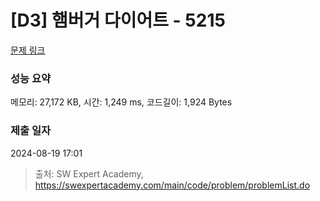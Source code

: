 # [D3] 햄버거 다이어트 - 5215 

[문제 링크](https://swexpertacademy.com/main/code/problem/problemDetail.do?contestProbId=AWT-lPB6dHUDFAVT) 

### 성능 요약

메모리: 27,172 KB, 시간: 1,249 ms, 코드길이: 1,924 Bytes

### 제출 일자

2024-08-19 17:01



> 출처: SW Expert Academy, https://swexpertacademy.com/main/code/problem/problemList.do